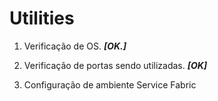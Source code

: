 # Utilities
<ol>
<li><p>Verificação de OS.    <i><b>[OK.]</b></i></p></li>
<li><p>Verificação de portas sendo utilizadas.    <i><b>[OK]</b></i></p></li>
  <li><p>Configuração de ambiente Service Fabric <i><b<[Andamento...]</b></i></o></li>
</ol>
